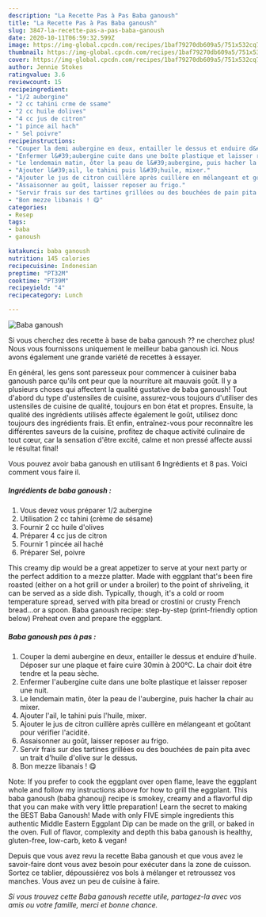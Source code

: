 ```yaml
---
description: "La Recette Pas à Pas Baba ganoush"
title: "La Recette Pas à Pas Baba ganoush"
slug: 3847-la-recette-pas-a-pas-baba-ganoush
date: 2020-10-11T06:59:32.599Z
image: https://img-global.cpcdn.com/recipes/1baf79270db609a5/751x532cq70/baba-ganoush-photo-principale-de-la-recette.jpg
thumbnail: https://img-global.cpcdn.com/recipes/1baf79270db609a5/751x532cq70/baba-ganoush-photo-principale-de-la-recette.jpg
cover: https://img-global.cpcdn.com/recipes/1baf79270db609a5/751x532cq70/baba-ganoush-photo-principale-de-la-recette.jpg
author: Jennie Stokes
ratingvalue: 3.6
reviewcount: 15
recipeingredient:
- "1/2 aubergine"
- "2 cc tahini crme de ssame"
- "2 cc huile dolives"
- "4 cc jus de citron"
- "1 pince ail hach"
- " Sel poivre"
recipeinstructions:
- "Couper la demi aubergine en deux, entailler le dessus et enduire d&#39;huile. Déposer sur une plaque et faire cuire 30min à 200°C. La chair doit être tendre et la peau sèche."
- "Enfermer l&#39;aubergine cuite dans une boîte plastique et laisser reposer une nuit."
- "Le lendemain matin, ôter la peau de l&#39;aubergine, puis hacher la chair au mixer."
- "Ajouter l&#39;ail, le tahini puis l&#39;huile, mixer."
- "Ajouter le jus de citron cuillère après cuillère en mélangeant et goûtant pour vérifier l&#39;acidité."
- "Assaisonner au goût, laisser reposer au frigo."
- "Servir frais sur des tartines grillées ou des bouchées de pain pita avec un trait d&#39;huile d&#39;olive sur le dessus."
- "Bon mezze libanais ! 😋"
categories:
- Resep
tags:
- baba
- ganoush

katakunci: baba ganoush 
nutrition: 145 calories
recipecuisine: Indonesian
preptime: "PT32M"
cooktime: "PT39M"
recipeyield: "4"
recipecategory: Lunch

---
```



![Baba ganoush](https://img-global.cpcdn.com/recipes/1baf79270db609a5/751x532cq70/baba-ganoush-photo-principale-de-la-recette.jpg)

Si vous cherchez des recette à base de baba ganoush ?? ne cherchez plus! Nous vous fournissons uniquement le meilleur baba ganoush ici. Nous avons également une grande variété de recettes à essayer.

En général, les gens sont paresseux pour commencer à cuisiner baba ganoush parce qu'ils ont peur que la nourriture ait mauvais goût. Il y a plusieurs choses qui affectent la qualité gustative de baba ganoush! Tout d'abord du type d'ustensiles de cuisine, assurez-vous toujours d'utiliser des ustensiles de cuisine de qualité, toujours en bon état et propres. Ensuite, la qualité des ingrédients utilisés affecte également le goût, utilisez donc toujours des ingrédients frais. Et enfin, entraînez-vous pour reconnaître les différentes saveurs de la cuisine, profitez de chaque activité culinaire de tout cœur, car la sensation d'être excité, calme et non pressé affecte aussi le résultat final!

<!--inarticleads1-->

Vous pouvez avoir baba ganoush en utilisant 6 Ingrédients et 8 pas. Voici comment vous faire il.

##### Ingrédients de baba ganoush :

1. Vous devez vous préparer 1/2 aubergine
1. Utilisation 2 cc tahini (crème de sésame)
1. Fournir 2 cc huile d&#39;olives
1. Préparer 4 cc jus de citron
1. Fournir 1 pincée ail haché
1. Préparer  Sel, poivre


This creamy dip would be a great appetizer to serve at your next party or the perfect addition to a mezze platter. Made with eggplant that&#39;s been fire roasted (either on a hot grill or under a broiler) to the point of shriveling, it can be served as a side dish. Typically, though, it&#39;s a cold or room temperature spread, served with pita bread or crostini or crusty French bread…or a spoon. Baba ganoush recipe: step-by-step (print-friendly option below) Preheat oven and prepare the eggplant. 

<!--inarticleads2-->

##### Baba ganoush pas à pas :

1. Couper la demi aubergine en deux, entailler le dessus et enduire d&#39;huile. Déposer sur une plaque et faire cuire 30min à 200°C. La chair doit être tendre et la peau sèche.
1. Enfermer l&#39;aubergine cuite dans une boîte plastique et laisser reposer une nuit.
1. Le lendemain matin, ôter la peau de l&#39;aubergine, puis hacher la chair au mixer.
1. Ajouter l&#39;ail, le tahini puis l&#39;huile, mixer.
1. Ajouter le jus de citron cuillère après cuillère en mélangeant et goûtant pour vérifier l&#39;acidité.
1. Assaisonner au goût, laisser reposer au frigo.
1. Servir frais sur des tartines grillées ou des bouchées de pain pita avec un trait d&#39;huile d&#39;olive sur le dessus.
1. Bon mezze libanais ! 😋


Note: If you prefer to cook the eggplant over open flame, leave the eggplant whole and follow my instructions above for how to grill the eggplant. This baba ganoush (baba ghanouj) recipe is smokey, creamy and a flavorful dip that you can make with very little preparation! Learn the secret to making the BEST Baba Ganoush! Made with only FIVE simple ingredients this authentic Middle Eastern Eggplant Dip can be made on the grill, or baked in the oven. Full of flavor, complexity and depth this baba ganoush is healthy, gluten-free, low-carb, keto &amp; vegan! 

<!--inarticleads1-->

<p>
Depuis que vous avez revu la recette Baba ganoush et que vous avez le savoir-faire dont vous avez besoin pour exécuter dans la zone de cuisson. Sortez ce tablier, dépoussiérez vos bols à mélanger et retroussez vos manches. Vous avez un peu de cuisine à faire.
</p>

<p>
<i>Si vous trouvez cette Baba ganoush recette utile, partagez-la avec vos amis ou votre famille, merci et bonne chance.</i>
</p>
